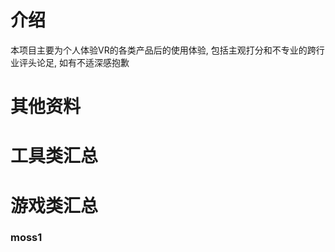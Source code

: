 

# 介绍

本项目主要为个人体验VR的各类产品后的使用体验, 包括主观打分和不专业的跨行业评头论足, 如有不适深感抱歉


# 其他资料


# 工具类汇总




# 游戏类汇总

### moss1